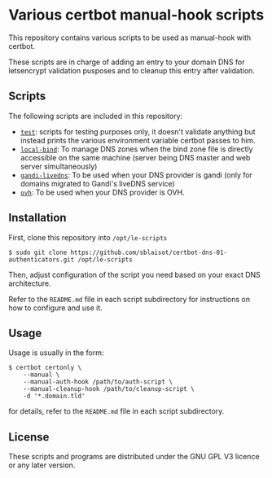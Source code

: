 # Various certbot manual-hook scripts

This repository contains various scripts to be used as manual-hook with certbot.

These scripts are in charge of adding an entry to your domain DNS for letsencrypt
validation pusposes and to cleanup this entry after validation.

## Scripts

The following scripts are included in this repository:

  * [`test`](test): scripts for testing purposes only, it doesn't validate anything but instead prints the various environment variable certbot passes to him.
  * [`local-bind`](local-bind): To manage DNS zones when the bind zone file is directly accessible on the same machine (server being DNS master and web server simultaneously)
  * [`gandi-livedns`](gandi-livedns): To be used when your DNS provider is gandi (only for domains migrated to Gandi's liveDNS service)
  * [`ovh`](ovh): To be used when your DNS provider is OVH.

## Installation

First, clone this repository into `/opt/le-scripts`

```
$ sudo git clone https://github.com/sblaisot/certbot-dns-01-authenticators.git /opt/le-scripts
```

Then, adjust configuration of the script you need based on your exact DNS architecture.

Refer to the `README.md` file in each script subdirectory for instructions on how to
configure and use it.

## Usage

Usage is usually in the form:

```
$ certbot certonly \
    --manual \
    --manual-auth-hook /path/to/auth-script \
​​    --manual-cleanup-hook /path/to/cleanup-script \
    -d '*.domain.tld'
```

for details, refer to the `README.md` file in each script subdirectory.

## License

These scripts and programs are distributed under the GNU GPL V3 licence or any later version.
